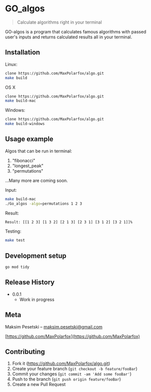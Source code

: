 # GO_algos
>Calculate algorithms right in your terminal

GO-algos is a program that calculates famous algorithms with passed user's inputs and returns calculated results all in your terminal.

## Installation
Linux:
```sh
clone https://github.com/MaxPolarfox/algo.git
make build
```

OS X 
```sh
clone https://github.com/MaxPolarfox/algo.git
make build-mac
```

Windows:

```sh
clone https://github.com/MaxPolarfox/algo.git
make build-windows
```

## Usage example

Algos that can be run in terminal:
1. "fibonacci"
2. "longest_peak"
3. "permutations"

...Many more are coming soon.

Input:
```sh
make build-mac
./Go_algos -algo=permutations 1 2 3
```

Result:
```sh
Result: [[1 2 3] [1 3 2] [2 1 3] [2 3 1] [3 1 2] [3 2 1]]%
```

Testing:
```sh
make test
```

## Development setup

```sh
go mod tidy
```

## Release History

* 0.0.1
    * Work in progress

## Meta

Maksim Pesetski  – maksim.pesetski@gmail.com


[https://github.com/MaxPolarfox](https://github.com/MaxPolarfox)

## Contributing

1. Fork it (<https://github.com/MaxPolarfox/algo.git>)
2. Create your feature branch (`git checkout -b feature/fooBar`)
3. Commit your changes (`git commit -am 'Add some fooBar'`)
4. Push to the branch (`git push origin feature/fooBar`)
5. Create a new Pull Request
